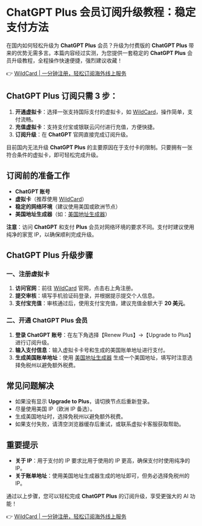 # ChatGPT Plus 会员订阅升级教程：稳定支付方法

在国内如何轻松升级为 **ChatGPT Plus** 会员？升级为付费版的 **ChatGPT Plus** 带来的优势无需多言。本篇内容经过实测，为您提供一套稳定的 **ChatGPT Plus** 会员升级教程，全程操作快速便捷，强烈建议收藏！

👉 [WildCard | 一分钟注册，轻松订阅海外线上服务](https://bbtdd.com/WildCard)

## ChatGPT Plus 订阅只需 3 步：

1. **开通虚拟卡**：选择一张支持国际支付的虚拟卡，如 [WildCard](https://bbtdd.com/WildCard)，操作简单，支付流畅。
2. **充值虚拟卡**：支持支付宝或银联云闪付进行充值，方便快捷。
3. **订阅升级**：在 **ChatGPT** 官网直接完成订阅升级。

目前国内无法升级 **ChatGPT Plus** 的主要原因在于支付卡的限制。只要拥有一张符合条件的虚拟卡，即可轻松完成升级。

## 订阅前的准备工作

- **ChatGPT 账号**
- **虚拟卡**（推荐使用 [WildCard](https://bbtdd.com/WildCard)）
- **稳定的网络环境**（建议使用美国或欧洲节点）
- **美国地址生成器**（如：[美国地址生成器](https://www.meiguodizhi.com/)）

**注意**：访问 **ChatGPT** 和支付 **Plus** 会员对网络环境的要求不同。支付时建议使用纯净的家宽 IP，以确保顺利完成升级。

## ChatGPT Plus 升级步骤

### 一、注册虚拟卡

1. **访问官网**：前往 [WildCard](https://bbtdd.com/WildCard) 官网，点击右上角注册。
2. **提交审核**：填写手机验证码登录，并根据提示提交个人信息。
3. **支付宝充值**：审核通过后，使用支付宝充值，建议充值金额大于 **20 美元**。

### 二、开通 ChatGPT Plus 会员

1. **登录 ChatGPT 账号**：在左下角选择【Renew Plus】→【Upgrade to Plus】进行订阅升级。
2. **输入支付信息**：输入虚拟卡卡号和生成的美国账单地址进行支付。
3. **生成美国账单地址**：使用 [美国地址生成器](https://www.meiguodizhi.com/) 生成一个美国地址，填写时注意选择免税州以避免额外税费。

## 常见问题解决

- 如果没有显示 **Upgrade to Plus**，请切换节点后重新登录。
- 尽量使用美国 IP（欧洲 IP 备选）。
- 生成美国地址时，选择免税州以避免额外税费。
- 如果支付失败，请清空浏览器缓存后重试，或联系虚拟卡客服获取帮助。

## 重要提示

- **关于 IP**：用于支付的 IP 要求比用于使用的 IP 更高，确保支付时使用纯净的 IP。
- **关于账单地址**：使用美国地址生成器生成的地址即可，但务必选择免税州的 IP。

通过以上步骤，您可以轻松完成 **ChatGPT Plus** 的订阅升级，享受更强大的 AI 功能！

👉 [WildCard | 一分钟注册，轻松订阅海外线上服务](https://bbtdd.com/WildCard)
